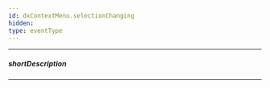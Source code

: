 ```yaml
---
id: dxContextMenu.selectionChanging
hidden: 
type: eventType
---
```

---
##### shortDescription
<!-- Description goes here -->

---
<!-- Description goes here -->